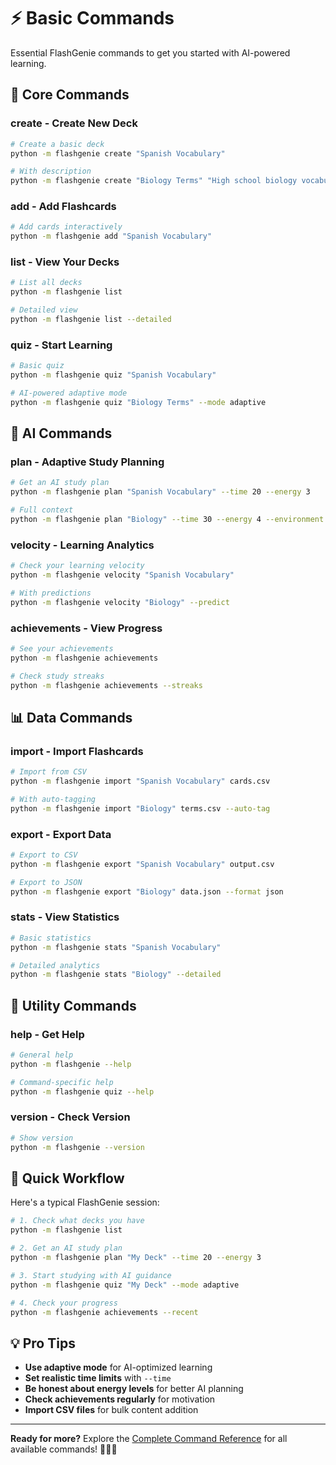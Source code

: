 # ⚡ Basic Commands

Essential FlashGenie commands to get you started with AI-powered learning.

## 🎯 **Core Commands**

### **create** - Create New Deck
```bash
# Create a basic deck
python -m flashgenie create "Spanish Vocabulary"

# With description
python -m flashgenie create "Biology Terms" "High school biology vocabulary"
```

### **add** - Add Flashcards
```bash
# Add cards interactively
python -m flashgenie add "Spanish Vocabulary"
```

### **list** - View Your Decks
```bash
# List all decks
python -m flashgenie list

# Detailed view
python -m flashgenie list --detailed
```

### **quiz** - Start Learning
```bash
# Basic quiz
python -m flashgenie quiz "Spanish Vocabulary"

# AI-powered adaptive mode
python -m flashgenie quiz "Biology Terms" --mode adaptive
```

## 🧠 **AI Commands**

### **plan** - Adaptive Study Planning
```bash
# Get an AI study plan
python -m flashgenie plan "Spanish Vocabulary" --time 20 --energy 3

# Full context
python -m flashgenie plan "Biology" --time 30 --energy 4 --environment quiet
```

### **velocity** - Learning Analytics
```bash
# Check your learning velocity
python -m flashgenie velocity "Spanish Vocabulary"

# With predictions
python -m flashgenie velocity "Biology" --predict
```

### **achievements** - View Progress
```bash
# See your achievements
python -m flashgenie achievements

# Check study streaks
python -m flashgenie achievements --streaks
```

## 📊 **Data Commands**

### **import** - Import Flashcards
```bash
# Import from CSV
python -m flashgenie import "Spanish Vocabulary" cards.csv

# With auto-tagging
python -m flashgenie import "Biology" terms.csv --auto-tag
```

### **export** - Export Data
```bash
# Export to CSV
python -m flashgenie export "Spanish Vocabulary" output.csv

# Export to JSON
python -m flashgenie export "Biology" data.json --format json
```

### **stats** - View Statistics
```bash
# Basic statistics
python -m flashgenie stats "Spanish Vocabulary"

# Detailed analytics
python -m flashgenie stats "Biology" --detailed
```

## 🔧 **Utility Commands**

### **help** - Get Help
```bash
# General help
python -m flashgenie --help

# Command-specific help
python -m flashgenie quiz --help
```

### **version** - Check Version
```bash
# Show version
python -m flashgenie --version
```

## 🎯 **Quick Workflow**

Here's a typical FlashGenie session:

```bash
# 1. Check what decks you have
python -m flashgenie list

# 2. Get an AI study plan
python -m flashgenie plan "My Deck" --time 20 --energy 3

# 3. Start studying with AI guidance
python -m flashgenie quiz "My Deck" --mode adaptive

# 4. Check your progress
python -m flashgenie achievements --recent
```

## 💡 **Pro Tips**

- **Use adaptive mode** for AI-optimized learning
- **Set realistic time limits** with `--time`
- **Be honest about energy levels** for better AI planning
- **Check achievements regularly** for motivation
- **Import CSV files** for bulk content addition

---

**Ready for more?** Explore the [Complete Command Reference](Complete-Command-Reference.md) for all available commands! 🧞‍♂️✨
